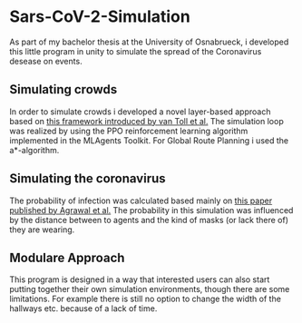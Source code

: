 # Sars-CoV-2-Simulation
As part of my bachelor thesis at the University of Osnabrueck, i developed this little program in unity to simulate the spread of the Coronavirus desease on events.

## Simulating crowds
In order to simulate crowds i developed a novel layer-based approach based on [this framework introduced by van Toll et al.](https://dspace.library.uu.nl/bitstream/handle/1874/310188/Towards_believable_crowds_A_generic_multi_level_framework_for_agent_navigation_ASCI_Open_2015.pdf?sequence=1&isAllowed=y) The simulation loop was realized by using the PPO reinforcement learning algorithm implemented in the MLAgents Toolkit. For Global Route Planning i used the a*-algorithm.

## Simulating the coronavirus
The probability of infection was calculated based mainly on [this paper published by Agrawal et al.](https://pubmed.ncbi.nlm.nih.gov/33746492/) The probability in this simulation was influenced by the distance between to agents and the kind of masks (or lack there of) they are wearing.

## Modulare Approach
This program is designed in a way that interested users can also start putting together their own simulation environments, though there are some limitations. For example there is still no option to change the width of the hallways etc. because of a lack of time.
